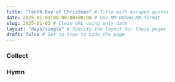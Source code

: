 ```yaml
---
title: "Tenth Day of Christmas" # Title with escaped quotes
date: 2025-01-03T00:00:00+00:00 # Use-MM-DDTHH:MM format
slug: 2025-01-03 # Clean URL using only date
layout: "days/single" # Specify the layout for these pages
draft: false # Set to true to hide the page
---
```


### Collect


### Hymn